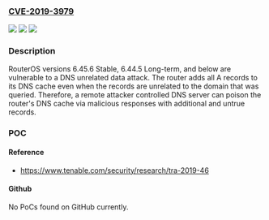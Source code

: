 ### [CVE-2019-3979](https://cve.mitre.org/cgi-bin/cvename.cgi?name=CVE-2019-3979)
![](https://img.shields.io/static/v1?label=Product&message=MikroTik%20RouterOS&color=blue)
![](https://img.shields.io/static/v1?label=Version&message=RouterOS%206.45.6%20Stable%20and%20below.%20RouterOS%206.44.5%20Long-term%20and%20below.%20&color=brightgreen)
![](https://img.shields.io/static/v1?label=Vulnerability&message=Unrelated%20Data%20Attack%20(see%3A%20https%3A%2F%2Fwww.sans.org%2Freading-room%2Fwhitepapers%2Fdns%2Fsecurity-issues-dns-1069)&color=brightgreen)

### Description

RouterOS versions 6.45.6 Stable, 6.44.5 Long-term, and below are vulnerable to a DNS unrelated data attack. The router adds all A records to its DNS cache even when the records are unrelated to the domain that was queried. Therefore, a remote attacker controlled DNS server can poison the router's DNS cache via malicious responses with additional and untrue records.

### POC

#### Reference
- https://www.tenable.com/security/research/tra-2019-46

#### Github
No PoCs found on GitHub currently.

